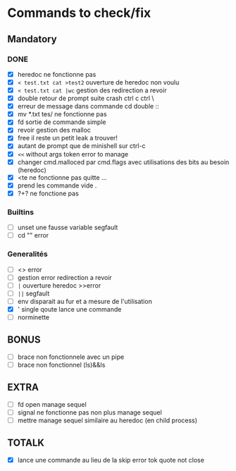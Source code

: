 # Commands to check/fix

## Mandatory
### DONE
- [x] heredoc ne fonctionne pas
- [x] `< test.txt cat >test2` ouverture de heredoc non voulu
- [x] `< test.txt cat |wc` gestion des redirection a revoir 
- [x] double retour de prompt suite crash ctrl c ctrl \
- [x] erreur de message dans commande cd double ::
- [x] mv *.txt tes/ ne fonctionne pas 
- [x] fd sortie de commande simple
- [x] revoir gestion des malloc
- [x] free il reste un petit leak a trouver!
- [x] autant de prompt que de minishell sur ctrl-c
- [x] `<<` without args token error to manage
- [x] changer cmd.malloced par cmd.flags avec utilisations des bits au besoin (heredoc)
- [x] <<e cat >te ne fonctionne pas quitte ...
- [x] prend les commande vide .
- [x] $?+$? ne fonctione pas 

### Builtins
- [ ] unset une fausse variable segfault
- [ ] cd "" error

### Generalités
- [ ] <> error 
- [ ] gestion error redirection a revoir 
- [ ] `|` ouverture heredoc >>error 
- [ ] `||` segfault
- [ ] env disparait au fur et a mesure de l'utilisation
- [x] ' single qoute lance une commande 
- [ ] norminette

## BONUS
- [ ] brace non fonctionnele avec un pipe
- [ ] brace non fonctionnel (ls)&&ls 

## EXTRA
- [ ] fd open manage sequel
- [ ] signal ne fonctionne pas non plus manage sequel
- [ ] mettre manage sequel similaire au heredoc (en child process)

## TOTALK
- [x]  lance une commande au lieu de la skip error tok quote not close 








